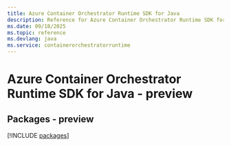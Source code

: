 ```yaml
---
title: Azure Container Orchestrator Runtime SDK for Java
description: Reference for Azure Container Orchestrator Runtime SDK for Java
ms.date: 09/18/2025
ms.topic: reference
ms.devlang: java
ms.service: containerorchestratorruntime
---
```

# Azure Container Orchestrator Runtime SDK for Java - preview
## Packages - preview
[!INCLUDE [packages](container-orchestrator-runtime-index.md)]